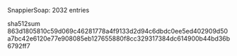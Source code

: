 SnappierSoap: 2032 entries

sha512sum
863d1805810c59d069c46281778a4f9133d2d94c6dbdc0ee5ed402909d50a7bc42e6120e77e908085eb127655880f8cc329317384dc614900b44bd36b6792ff7